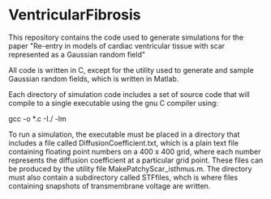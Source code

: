 # VentricularFibrosis

This repository contains the code used to generate simulations for the paper "Re-entry in models of cardiac ventricular tissue with scar represented as a Gaussian random field"

All code is written in C, except for the utility used to generate and sample Gaussian random fields, which is written in Matlab.

Each directory of simulation code includes a set of source code that will compile to a single executable using the gnu C compiler using:

gcc -o<executable> *.c -I./ -lm

To run a simulation, the executable must be placed in a directory that includes a file called DiffusionCoefficient.txt, which is a plain text file containing floating point numbers on a 400 x 400 grid, where each number represents the diffusion coefficient at a particular grid point. These files can be produced by the utility file MakePatchyScar_isthmus.m. The directory must also contain a subdirectory called STFfiles, whch is where files containing snapshots of transmembrane voltage are written.
